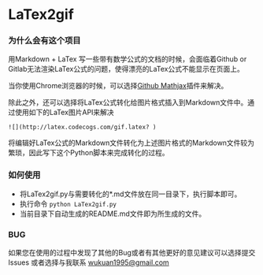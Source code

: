 # LaTex2gif
### 为什么会有这个项目

用Markdown + LaTex 写一些带有数学公式的文档的时候，会面临着Github or Gitlab无法渲染LaTex公式的问题，使得漂亮的LaTex公式不能显示在页面上。

当你使用Chrome浏览器的时候，可以选择[Github Mathjax](https://chrome.google.com/webstore/detail/github-with-mathjax/ioemnmodlmafdkllaclgeombjnmnbima)插件来解决。

除此之外，还可以选择将LaTex公式转化给图片格式插入到Markdown文件中。通过使用如下的LaTex图片API来解决

```![](http://latex.codecogs.com/gif.latex? )
![](http://latex.codecogs.com/gif.latex? )
```

将编辑好LaTex公式的Markdown文件转化为上述图片格式的Markdown文件较为繁琐，因此写下这个Python脚本来完成转化的过程。

### 如何使用

- 将LaTex2gif.py与需要转化的*.md文件放在同一目录下，执行脚本即可。
- 执行命令 `python LaTex2gif.py`
- 当前目录下自动生成的README.md文件即为所生成的文件。

### BUG

如果您在使用的过程中发现了其他的Bug或者有其他更好的意见建议可以选择提交Issues 或者选择与我联系 [wukuan1995@gmail.com](mailto:wukuan1995@gmail.com)
